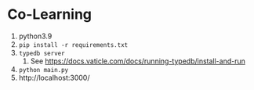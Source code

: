 # Co-Learning

1. python3.9
1. `pip install -r requirements.txt`
1. `typedb server`
   1. See https://docs.vaticle.com/docs/running-typedb/install-and-run
1. `python main.py`
1. http://localhost:3000/
